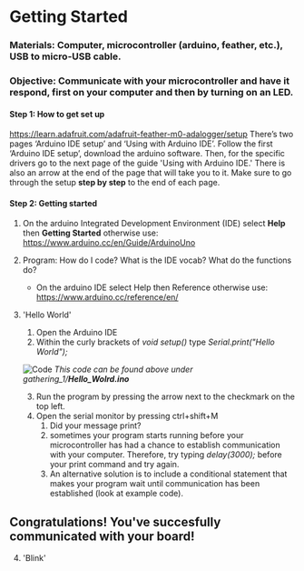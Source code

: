 # Getting Started
### Materials: Computer, microcontroller (arduino, feather, etc.), USB to micro-USB cable.
### Objective: Communicate with your microcontroller and have it respond, first on your computer and then by turning on an LED.

#### Step 1: How to get set up
https://learn.adafruit.com/adafruit-feather-m0-adalogger/setup
There’s two pages ‘Arduino IDE setup’ and ‘Using with Arduino IDE’. Follow the first ‘Arduino IDE setup’, download the arduino software. Then, for the specific drivers go to the next page of the guide 'Using with Arduino IDE.' There is also an arrow at the end of the page that will take you to it. Make sure to go through the setup **step by step** to the end of each page.

#### Step 2: Getting started
1. On the arduino Integrated Development Environment (IDE) select **Help** then **Getting Started** otherwise use: https://www.arduino.cc/en/Guide/ArduinoUno 
2. Program: How do I code? What is the IDE vocab? What do the functions do?
   - On the arduino IDE select Help then Reference otherwise use: https://www.arduino.cc/reference/en/ 
3. 'Hello World'
    1. Open the Arduino IDE
    2. Within the curly brackets of *void setup()* type *Serial.print("Hello World");*
 
    ![Code](https://user-images.githubusercontent.com/52707386/75636160-38f38f80-5bd1-11ea-8749-c8b5e02a5b5c.png)
    *This code can be found above under gathering_1/**Hello_Wolrd.ino***
    
    3. Run the program by pressing the arrow next to the checkmark on the top left.
    4. Open the serial monitor by pressing ctrl+shift+M
       1. Did your message print?
       2. sometimes your program starts running before your microcontroller has had a chance to establish communication with your computer.     Therefore, try typing *delay(3000);* before your print command and try again.
       3. An alternative solution is to include a conditional statement that makes your program wait until communication has been established (look at example code).
       
## Congratulations! You've succesfully communicated with your board!

4. 'Blink'
